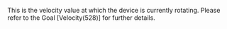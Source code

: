 This is the velocity value at which the device is currently rotating. Please refer to the Goal [Velocity(528)] for further details. 
